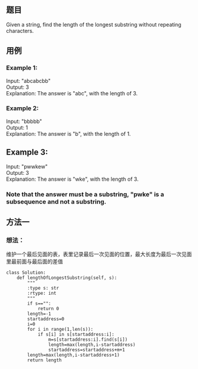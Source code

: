 ## 题目
Given a string, find the length of the longest substring without repeating characters.
## 用例
### Example 1:
Input: "abcabcbb"  
Output: 3   
Explanation: The answer is "abc", with the length of 3.   

### Example 2:
Input: "bbbbb"  
Output: 1  
Explanation: The answer is "b", with the length of 1.  

## Example 3:
Input: "pwwkew"  
Output: 3  
Explanation: The answer is "wke", with the length of 3.   
### Note that the answer must be a substring, "pwke" is a subsequence and not a substring.  
## 方法一
### 想法：
维护一个最后见面的表，表里记录最后一次见面的位置，最大长度为最后一次见面里最前面与最后面的差值
```
class Solution:
    def lengthOfLongestSubstring(self, s):
        """
        :type s: str
        :rtype: int
        """
        if s=="":
            return 0
        length=-1
        startaddress=0
        i=0
        for i in range(1,len(s)):
            if s[i] in s[startaddress:i]:
                m=s[startaddress:i].find(s[i])
                length=max(length,i-startaddress)
                startaddress=startaddress+m+1
        length=max(length,i-startaddress+1)
        return length
```
